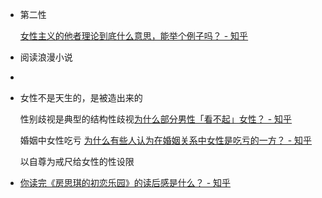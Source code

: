 - 第二性
  
  [女性主义的他者理论到底什么意思，能举个例子吗？ - 知乎](https://www.zhihu.com/question/37029466/answer/70879996?utm_medium=social&utm_oi=920329741893013504&utm_psn=1545185642359046144&utm_source=ZHShareTargetIDMore)
- 阅读浪漫小说
-
- 女性不是天生的，是被造出来的
  
  
  
  性别歧视是典型的结构性歧视[为什么部分男性「看不起」女性？ - 知乎](https://www.zhihu.com/question/20600501/answer/38666203?utm_source=ZHShareTargetIDMore&utm_medium=social&utm_oi=920329741893013504)
  
  
  婚姻中女性吃亏
  [为什么有些人认为在婚姻关系中女性是吃亏的一方？ - 知乎](https://www.zhihu.com/question/428589823/answer/1588613305?utm_source=ZHShareTargetIDMore&utm_medium=social&utm_oi=920329741893013504)
  
  以自尊为戒尺给女性的性设限
- [你读完《房思琪的初恋乐园》的读后感是什么？ - 知乎](https://www.zhihu.com/question/59498465/answer/171142050?utm_source=ZHShareTargetIDMore&utm_medium=social&utm_oi=920329741893013504)